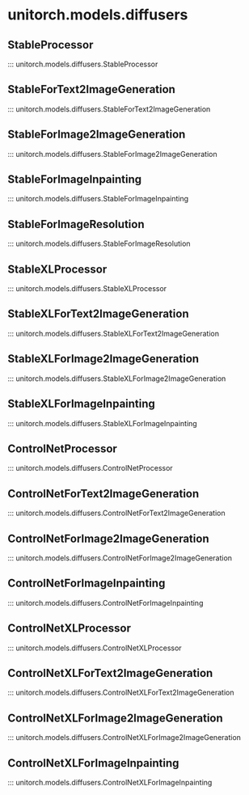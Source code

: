 # unitorch.models.diffusers

## StableProcessor

::: unitorch.models.diffusers.StableProcessor

## StableForText2ImageGeneration

::: unitorch.models.diffusers.StableForText2ImageGeneration

## StableForImage2ImageGeneration

::: unitorch.models.diffusers.StableForImage2ImageGeneration

## StableForImageInpainting

::: unitorch.models.diffusers.StableForImageInpainting

## StableForImageResolution

::: unitorch.models.diffusers.StableForImageResolution

## StableXLProcessor

::: unitorch.models.diffusers.StableXLProcessor

## StableXLForText2ImageGeneration

::: unitorch.models.diffusers.StableXLForText2ImageGeneration

## StableXLForImage2ImageGeneration

::: unitorch.models.diffusers.StableXLForImage2ImageGeneration

## StableXLForImageInpainting

::: unitorch.models.diffusers.StableXLForImageInpainting

## ControlNetProcessor

::: unitorch.models.diffusers.ControlNetProcessor

## ControlNetForText2ImageGeneration

::: unitorch.models.diffusers.ControlNetForText2ImageGeneration

## ControlNetForImage2ImageGeneration

::: unitorch.models.diffusers.ControlNetForImage2ImageGeneration

## ControlNetForImageInpainting

::: unitorch.models.diffusers.ControlNetForImageInpainting

## ControlNetXLProcessor

::: unitorch.models.diffusers.ControlNetXLProcessor

## ControlNetXLForText2ImageGeneration

::: unitorch.models.diffusers.ControlNetXLForText2ImageGeneration

## ControlNetXLForImage2ImageGeneration

::: unitorch.models.diffusers.ControlNetXLForImage2ImageGeneration

## ControlNetXLForImageInpainting

::: unitorch.models.diffusers.ControlNetXLForImageInpainting



